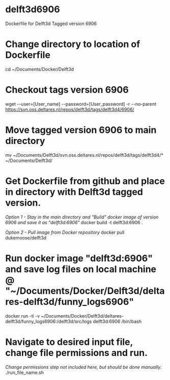 # delft3d6906
Dockerfile for Delft3d Tagged version 6906

# Change directory to location of Dockerfile
cd ~/Documents/Docker/Delft3d

# Checkout tags version 6906
wget --user=[User_name] --password=[User_password] -r --no-parent https://svn.oss.deltares.nl/repos/delft3d/tags/delft3d4/6906/

# Move tagged version 6906 to main directory
mv ~/Documents/Delft3d/svn.oss.deltares.nl/repos/delft3d/tags/delft3d4/* ~/Documents/Delft3d/


# Get Dockerfile from github and place in directory with Delft3d tagged version.


*Option 1 - Stay in the main directory and "Build" docker image of version 6906 and save it as "delft3d:6906"*
docker build -t delft3d:6906 .

*Option 2 - Pull image from Docker repository*
docker pull dukemoose/delft3d


# Run docker image "delft3d:6906" and save log files on local machine @ "~/Documents/Docker/Delft3d/deltares-delft3d/funny_logs6906"
docker run -ti -v ~/Documents/Docker/Delft3d/deltares-delft3d/funny_logs6906:/delft3d/src/logs delft3d:6906 /bin/bash 

# Navigate to desired input file, change file permissions and run.
*Change permissions step not included here, but should be done manually.*
./run_file_name.sh
